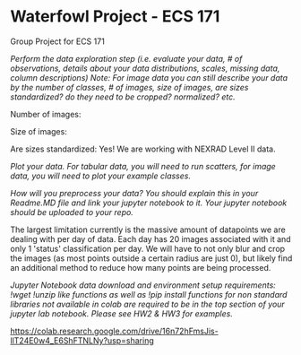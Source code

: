 # Waterfowl Project - ECS 171
Group Project for ECS 171

*Perform the data exploration step (i.e. evaluate your data, # of observations, details about your data distributions, scales, missing data, column descriptions) Note: For image data you can still describe your data by the number of classes, # of images, size of images, are sizes standardized? do they need to be cropped? normalized? etc.*

Number of images:

Size of images:

Are sizes standardized: Yes! We are working with NEXRAD Level II data.

*Plot your data. For tabular data, you will need to run scatters, for image data, you will need to plot your example classes.*

*How will you preprocess your data? You should explain this in your Readme.MD file and link your jupyter notebook to it. Your jupyter notebook should be uploaded to your repo.*

The largest limitation currently is the massive amount of datapoints we are dealing with per day of data. Each day has 20 images associated with it and only 1 'status' classification per day. We will have to not only blur and crop the images (as most points outside a certain radius are just 0), but likely find an additional method to reduce how many points are being processed. 

*Jupyter Notebook data download and environment setup requirements: !wget !unzip like functions as well as !pip install functions for non standard libraries not available in colab are required to be in the top section of your jupyter lab notebook. Please see HW2 & HW3 for examples.*

https://colab.research.google.com/drive/16n72hFmsJis-llT24E0w4_E6ShFTNLNy?usp=sharing

